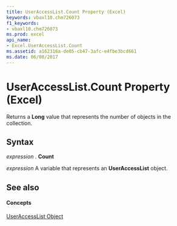 ```yaml
---
title: UserAccessList.Count Property (Excel)
keywords: vbaxl10.chm726073
f1_keywords:
- vbaxl10.chm726073
ms.prod: excel
api_name:
- Excel.UserAccessList.Count
ms.assetid: a162316a-de05-cb47-3afc-e4fbe3bcd661
ms.date: 06/08/2017
---
```



# UserAccessList.Count Property (Excel)

Returns a  **Long** value that represents the number of objects in the collection.


## Syntax

 _expression_ . **Count**

 _expression_ A variable that represents an **UserAccessList** object.


## See also


#### Concepts


[UserAccessList Object](useraccesslist-object-excel.md)

